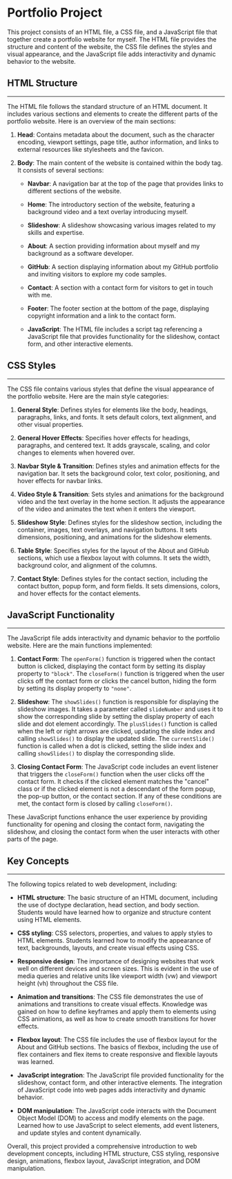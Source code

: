 # Portfolio Project
This project consists of an HTML file, a CSS file, and a JavaScript file that together create a portfolio website for myself. The HTML file provides the structure and content of the website, the CSS file defines the styles and visual appearance, and the JavaScript file adds interactivity and dynamic behavior to the website.

## HTML Structure
---
The HTML file follows the standard structure of an HTML document. It includes various sections and elements to create the different parts of the portfolio website. Here is an overview of the main sections:

1. **Head**: Contains metadata about the document, such as the character encoding, viewport settings, page title, author information, and links to external resources like stylesheets and the favicon.

1. **Body**: The main content of the website is contained within the body tag. It consists of several sections:

    - **Navbar**: A navigation bar at the top of the page that provides links to different sections of the website.

    - **Home**: The introductory section of the website, featuring a background video and a text overlay introducing myself.

    - **Slideshow**: A slideshow showcasing various images related to my skills and expertise.

    - **About**: A section providing information about myself and my background as a software developer.

    - **GitHub**: A section displaying information about my GitHub portfolio and inviting visitors to explore my code samples.

    - **Contact**: A section with a contact form for visitors to get in touch with me.

    - **Footer**: The footer section at the bottom of the page, displaying copyright information and a link to the contact form.

    - **JavaScript**: The HTML file includes a script tag referencing a JavaScript file that provides functionality for the slideshow, contact form, and other interactive elements.

## CSS Styles
---
The CSS file contains various styles that define the visual appearance of the portfolio website. Here are the main style categories:

1. **General Style**: Defines styles for elements like the body, headings, paragraphs, links, and fonts. It sets default colors, text alignment, and other visual properties.

1. **General Hover Effects**: Specifies hover effects for headings, paragraphs, and centered text. It adds grayscale, scaling, and color changes to elements when hovered over.

1. **Navbar Style & Transition**: Defines styles and animation effects for the navigation bar. It sets the background color, text color, positioning, and hover effects for navbar links.

1. **Video Style & Transition**: Sets styles and animations for the background video and the text overlay in the home section. It adjusts the appearance of the video and animates the text when it enters the viewport.

1. **Slideshow Style**: Defines styles for the slideshow section, including the container, images, text overlays, and navigation buttons. It sets dimensions, positioning, and animations for the slideshow elements.

1. **Table Style**: Specifies styles for the layout of the About and GitHub sections, which use a flexbox layout with columns. It sets the width, background color, and alignment of the columns.

1. **Contact Style**: Defines styles for the contact section, including the contact button, popup form, and form fields. It sets dimensions, colors, and hover effects for the contact elements.

## JavaScript Functionality
---
The JavaScript file adds interactivity and dynamic behavior to the portfolio website. Here are the main functions implemented:

1. **Contact Form**: The `openForm()` function is triggered when the contact button is clicked, displaying the contact form by setting its display property to `"block"`. The `closeForm()` function is triggered when the user clicks off the contact form or clicks the cancel button, hiding the form by setting its display property to `"none"`.

1. **Slideshow**: The `showSlides()` function is responsible for displaying the slideshow images. It takes a parameter called `slideNumber` and uses it to show the corresponding slide by setting the display property of each slide and dot element accordingly. The `plusSlides()` function is called when the left or right arrows are clicked, updating the slide index and calling `showSlides()` to display the updated slide. The `currentSlide()` function is called when a dot is clicked, setting the slide index and calling `showSlides()` to display the corresponding slide.

1. **Closing Contact Form**: The JavaScript code includes an event listener that triggers the `closeForm()` function when the user clicks off the contact form. It checks if the clicked element matches the "cancel" class or if the clicked element is not a descendant of the form popup, the pop-up button, or the contact section. If any of these conditions are met, the contact form is closed by calling `closeForm()`.

These JavaScript functions enhance the user experience by providing functionality for opening and closing the contact form, navigating the slideshow, and closing the contact form when the user interacts with other parts of the page.

## Key Concepts
---
The following topics related to web development, including:

- **HTML structure**: The basic structure of an HTML document, including the use of doctype declaration, head section, and body section. Students would have learned how to organize and structure content using HTML elements.

- **CSS styling**: CSS selectors, properties, and values to apply styles to HTML elements. Students learned how to modify the appearance of text, backgrounds, layouts, and create visual effects using CSS.

- **Responsive design**: The importance of designing websites that work well on different devices and screen sizes. This is evident in the use of media queries and relative units like viewport width (vw) and viewport height (vh) throughout the CSS file.

- **Animation and transitions**: The CSS file demonstrates the use of animations and transitions to create visual effects. Knowledge was gained on how to define keyframes and apply them to elements using CSS animations, as well as how to create smooth transitions for hover effects.

- **Flexbox layout**: The CSS file includes the use of flexbox layout for the About and GitHub sections. The basics of flexbox, including the use of flex containers and flex items to create responsive and flexible layouts was learned.

- **JavaScript integration**: The JavaScript file provided functionality for the slideshow, contact form, and other interactive elements. The integration of JavaScript code into web pages adds interactivity and dynamic behavior.

- **DOM manipulation**: The JavaScript code interacts with the Document Object Model (DOM) to access and modify elements on the page. Learned how to use JavaScript to select elements, add event listeners, and update styles and content dynamically.

Overall, this project provided a comprehensive introduction to web development concepts, including HTML structure, CSS styling, responsive design, animations, flexbox layout, JavaScript integration, and DOM manipulation.